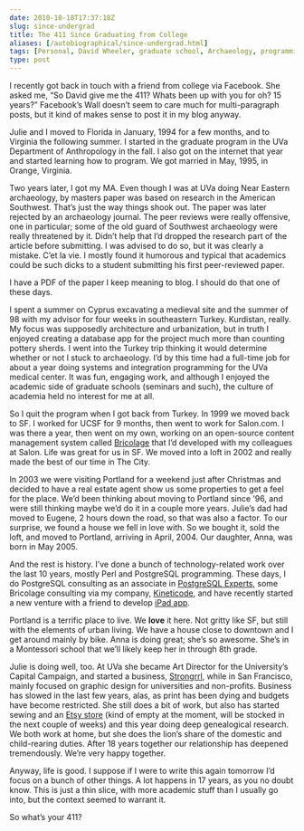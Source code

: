 ```yaml
--- 
date: 2010-10-18T17:37:18Z
slug: since-undergrad
title: The 411 Since Graduating from College
aliases: [/autobiographical/since-undergrad.html]
tags: [Personal, David Wheeler, graduate school, Archaeology, programming, history, Life]
type: post
---
```


<p>I recently got back in touch with a friend from college via Facebook. She asked me, “So David give me the 411?  Whats been up with you for oh? 15 years?” Facebook’s Wall doesn’t seem to care much for multi-paragraph posts, but it kind of makes sense to post it in my blog anyway.</p>

<p>Julie and I moved to Florida in January, 1994 for a few months, and to Virginia the following summer. I started in the graduate program in the UVa Department of Anthropology in the fall. I also got on the internet that year and started learning how to program. We got married in May, 1995, in Orange, Virginia.</p>

<p>Two years later, I got my MA. Even though I was at UVa doing Near Eastern archaeology, by masters paper was based on research in the American Southwest. That’s just the way things shook out. The paper was later rejected by an archaeology journal. The peer reviews were really offensive, one in particular; some of the old guard of Southwest archaeology were really threatened by it. Didn’t help that I’d dropped the research part of the article before submitting. I was advised to do so, but it was clearly a mistake. C’et la vie. I mostly found it humorous and typical that academics could be such dicks to a student submitting his first peer-reviewed paper.</p>

<p>I have a PDF of the paper I keep meaning to blog. I should do that one of these days.</p>

<p>I spent a summer on Cyprus excavating a medieval site and the summer of 98 with my advisor for four weeks in southeastern Turkey. Kurdistan, really. My focus was supposedly architecture and urbanization, but in truth I enjoyed creating a database app for the project much more than counting pottery sherds. I went into the Turkey trip thinking it would determine whether or not I stuck to archaeology. I’d by this time had a full-time job for about a year doing systems and integration programming for the UVa medical center. It was fun, engaging work, and although I enjoyed the academic side of graduate schools (seminars and such), the culture of academia held no interest for me at all.</p>

<p>So I quit the program when I got back from Turkey. In 1999 we moved back to SF. I worked for UCSF for 9 months, then went to work for Salon.com. I was there a year, then went on my own, working on an open-source content management system called <a href="http://bricolagecms.org/">Bricolage</a> that I’d developed with my colleagues at Salon. Life was great for us in SF. We moved into a loft in 2002 and really made the best of our time in The City.</p>

<p>In 2003 we were visiting Portland for a weekend just after Christmas and decided to have a real estate agent show us some properties to get a feel for the place. We’d been thinking about moving to Portland since ’96, and were still thinking maybe we’d do it in a couple more years. Julie’s dad had moved to Eugene, 2 hours down the road, so that was also a factor. To our surprise, we found a house we fell in love with. So we bought it, sold the loft, and moved to Portland, arriving in April, 2004. Our daughter, Anna, was born in May 2005.</p>

<p>And the rest is history. I’ve done a bunch of technology-related work over the last 10 years, mostly Perl and PostgreSQL programming. These days, I do PostgreSQL consulting as an associate in <a href="http://www.pgexperts.com/">PostgreSQL Experts</a>, some Bricolage consulting via my company, <a href="http://www.kineticode.com/">Kineticode</a>, and have recently started a new venture with a friend to develop <a href="http://designsceneapp.com/">iPad app</a>.</p>

<p>Portland is a terrific place to live. We <strong>love</strong> it here. Not gritty like SF, but still with the elements of urban living. We have a house close to downtown and I get around mainly by bike. Anna is doing great; she’s so awesome. She’s in a Montessori school that we’ll likely keep her in through 8th grade.</p>

<p>Julie is doing well, too. At UVa she became Art Director for the University’s Capital Campaign, and started a business, <a href="http://strongrrl.com/">Strongrrl</a>, while in San Francisco, mainly focused on graphic design for universities and non-profits. Business has slowed in the last few years, alas, as print has been dying and budgets have become restricted. She still does a bit of work, but also has started sewing and an <a href="http://strongrrl.etsy.com/">Etsy store</a> (kind of empty at the moment, will be stocked in the next couple of weeks) and this year doing deep genealogical research. We both work at home, but she does the lion’s share of the domestic and child-rearing duties. After 18 years together our relationship has deepened tremendously. We’re very happy together.</p>

<p>Anyway, life is good. I suppose if I were to write this again tomorrow I’d focus on a bunch of other things. A lot happens in 17 years, as you no doubt know. This is just a thin slice, with more academic stuff than I usually go into, but the context seemed to warrant it.</p>

<p>So what’s your 411?</p>
